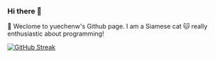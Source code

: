 ### Hi there 👋

🌱 Weclome to yuechenw's Github page. I am a Siamese cat :cat: really enthusiastic about programming!
<!--
**yuechenw213/yuechenw213** is a ✨ _special_ ✨ repository because its `README.md` (this file) appears on your GitHub profile.

Here are some ideas to get you started:

- 🔭 I’m currently working on ...
- 🌱 I’m currently learning ...
- 👯 I’m looking to collaborate on ...
- 🤔 I’m looking for help with ...
- 💬 Ask me about ...
- 📫 How to reach me: ...
- 😄 Pronouns: ...
- ⚡ Fun fact: ...
-->
[![GitHub Streak](https://streak-stats.demolab.com/?user=yuechenw213&theme=ambient-gradient)](https://git.io/streak-stats)

